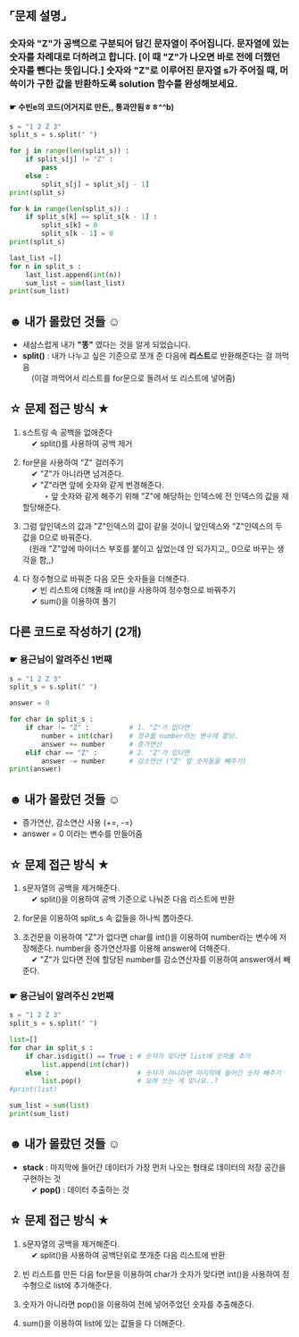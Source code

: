 ## ⌜문제 설명⌟
### 숫자와 "Z"가 공백으로 구분되어 담긴 문자열이 주어집니다. 문자열에 있는 숫자를 차례대로 더하려고 합니다. [이 때 "Z"가 나오면 바로 전에 더했던 숫자를 뺀다는 뜻입니다.] 숫자와 "Z"로 이루어진 문자열 s가 주어질 때, 머쓱이가 구한 값을 반환하도록 solution 함수를 완성해보세요.
#### ☛ 수빈e의 코드(어거지로 만든,, 통과안됨ㅎㅎ^^b)
```python
s = "1 2 Z 3"   
split_s = s.split(" ")

for j in range(len(split_s)) :
    if split_s[j] != "Z" :      
        pass
    else :                 
        split_s[j] = split_s[j - 1] 
print(split_s)

for k in range(len(split_s)) :
    if split_s[k] == split_s[k - 1] :
        split_s[k] = 0
        split_s[k - 1] = 0
print(split_s)

last_list =[]
for n in split_s :
    last_list.append(int(n))
    sum_list = sum(last_list)
print(sum_list)
```

## ☻ 내가 몰랐던 것들 ☺︎
* 새삼스럽게 내가 **"똥"** 였다는 것을 알게 되었습니다.
* **split()** : 내가 나누고 싶은 기준으로 쪼개 준 다음에  **리스트**로 반환해준다는 걸 까먹음 
<br> &nbsp;&nbsp;&nbsp; (이걸 까먹어서 리스트를 for문으로 돌려서 또 리스트에 넣어줌)

## ☆ 문제 접근 방식 ★
1. s스트링 속 공백을 없애준다
<br> &nbsp;&nbsp;&nbsp; ✔︎ split()를 사용하여 공백 제거

2. for문을 사용하여 "Z" 걸러주기
<br> &nbsp;&nbsp;&nbsp; ✔︎ "Z"가 아니라면 넘겨준다.
<br> &nbsp;&nbsp;&nbsp; ✔︎ "Z"라면 앞에 숫자와 같게 번경해준다.
<br> &nbsp;&nbsp;&nbsp;&nbsp;&nbsp;&nbsp;&nbsp;&nbsp;&nbsp; ‣ 앞 숫자와 같게 해주기 위해 "Z"에 해당하는 인덱스에 전 인덱스의 값을 재할당해준다.

3. 그럼 앞인덱스의 값과 "Z"인덱스의 값이 같을 것이니 앞인덱스와 "Z"인덱스의 두 값을 0으로 바꿔준다.
<br>&nbsp;&nbsp; (원래 "Z"앞에 마이너스 부호를 붙이고 싶었는데 안 되가지고,, 0으로 바꾸는 생각을 함,,)

4. 다 정수형으로 바꿔준 다음 모든 숫자들을 더해준다.
<br> &nbsp;&nbsp;&nbsp; ✔︎ 빈 리스트에 더해줄 때 int()을 사용하여 정수형으로 바꿔주기
<br> &nbsp;&nbsp;&nbsp; ✔︎ sum()을 이용하여 풀기

## 다른 코드로 작성하기 (2개)
### ☛ 용근님이 알려주신 1번째
```python
s = "1 2 Z 3"
split_s = s.split(" ")

answer = 0 

for char in split_s :
    if char != "Z" :          # 1. "Z"가 없다면
        number = int(char)    # 정수를 number라는 변수에 할당.
        answer += number      # 증가연산
    elif char == "Z" :        # 2. "Z"가 있다면
        answer -= number      # 감소연산 ("Z" 앞 숫자들을 빼주기)
print(answer)
```

## ☻ 내가 몰랐던 것들 ☺︎
* 증가연산, 감소연산 사용 (+=, -=)
* answer = 0 이라는 변수를 만들어줌

## ☆ 문제 접근 방식 ★
1. s문자열의 공백을 제거해준다.
<br> &nbsp;&nbsp;&nbsp; ✔︎ split()을 이용하여 공백 기준으로 나눠준 다음 리스트에 반환

2. for문을 이용하여 split_s 속 값들을 하나씩 뽑아준다. 

3. 조건문을 이용하여 "Z"가 없다면 char를 int()을 이용하여 number라는 변수에 저장해준다. number을 증가연산자를 이용해 answer에 더해준다.
<br> &nbsp;&nbsp;&nbsp; ✔︎ "Z"가 있다면 전에 할당된 number를 감소연산자를 이용하여 answer에서 빼준다.

### ☛ 용근님이 알려주신 2번째
```python
s = "1 2 Z 3"
split_s = s.split(" ")

list=[]
for char in split_s :
    if char.isdigit() == True : # 숫자가 맞다면 list에 숫자를 추가 
        list.append(int(char))
    else :                      # 숫자가 아니라면 마지막에 들어간 숫자 빼주기 
        list.pop()              # 요래 쓰는 게 맞나요..?
#print(list)

sum_list = sum(list)
print(sum_list)
```

## ☻ 내가 몰랐던 것들 ☺︎
* **stack** : 마지막에 들어간 데이터가 가장 먼저 나오는 형태로 데이터의 저장 공간을 구현하는 것
<br> &nbsp;&nbsp;&nbsp; ✔︎ **pop()** : 데이터 추출하는 것

## ☆ 문제 접근 방식 ★
1. s문자열의 공백을 제거해준다.
<br> &nbsp;&nbsp;&nbsp; ✔︎ split()을 사용하여 공백단위로 쪼개준 다음 리스트에 반환

2. 빈 리스트를 만든 다음 for문을 이용하여 char가 숫자가 맞다면 int()을 사용하여 정수형으로 list에 추가해준다.

3. 숫자가 아니라면 pop()을 이용하여 전에 넣어주었던 숫자를 추출해준다.

4. sum()을 이용하여 list에 있는 값들을 다 더해준다.